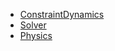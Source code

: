 * [ConstraintDynamics](./ConstraintDynamics/index.html)
* [Solver](./Solver/index.html)
* [Physics](./Physics/index.html)
